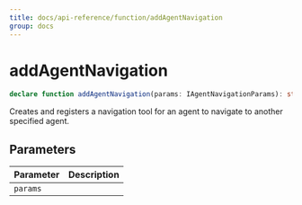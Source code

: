 ```yaml
---
title: docs/api-reference/function/addAgentNavigation
group: docs
---
```


# addAgentNavigation

```ts
declare function addAgentNavigation(params: IAgentNavigationParams): string;
```

Creates and registers a navigation tool for an agent to navigate to another specified agent.

## Parameters

| Parameter | Description |
|-----------|-------------|
| `params` | |
